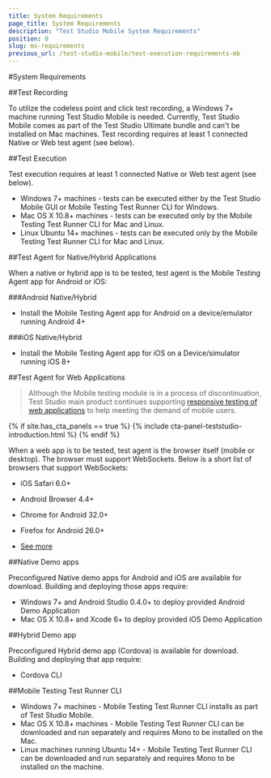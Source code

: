 ```yaml
---
title: System Requirements
page_title: System Requirements
description: "Test Studio Mobile System Requirements"
position: 0
slug: ms-requirements
previous_url: /test-studio-mobile/test-execution-requirements-mb
---
```

#System Requirements

##Test Recording

To utilize the codeless point and click test recording, a Windows 7+ machine running Test Studio Mobile is needed. Currently, Test Studio Mobile comes as part of the Test Studio Ultimate bundle and can't be installed on Mac machines. Test recording requires at least 1 connected Native or Web test agent (see below).

##Test Execution

Test execution requires at least 1 connected Native or Web test agent (see below).

* Windows 7+ machines - tests can be executed either by the Test Studio Mobile GUI or Mobile Testing Test Runner CLI for Windows.
* Mac OS X 10.8+ machines - tests can be executed only by the Mobile Testing Test Runner CLI for Mac and Linux. 
* Linux Ubuntu 14+ machines - tests can be executed only by the Mobile Testing Test Runner CLI for Mac and Linux.

##Test Agent for Native/Hybrid Applications

When a native or hybrid app is to be tested, test agent is the Mobile Testing Agent app for Android or iOS:

###Android Native/Hybrid

*	Install the Mobile Testing Agent app for Android on a device/emulator running Android 4+ 

###iOS Native/Hybrid

*	Install the Mobile Testing Agent app for iOS on a Device/simulator running iOS 8+

##Test Agent for Web Applications

> Although the Mobile testing module is in а process of discontinuation, Test Studio main product continues supporting <a href="https://www.telerik.com/teststudio/automated-website-responsive-testing" target="_blank">responsive testing of web applications</a> to help meeting the demand of mobile users.

{% if site.has_cta_panels == true %}
{% include cta-panel-teststudio-introduction.html %}
{% endif %}

When a web app is to be tested, test agent is the browser itself (mobile or desktop). The browser must support WebSockets. Below is a short list of browsers that support WebSockets:

*	iOS Safari 6.0+

*	Android Browser 4.4+

*	Chrome for Android 32.0+

*	Firefox for Android 26.0+

*	[See more](http://caniuse.com/#search=websocket)

##Native Demo apps

Preconfigured Native demo apps for Android and iOS are available for download. Building and deploying those apps require:

*	Windows 7+ and Android Studio 0.4.0+ to deploy provided Android Demo Application
*	Mac OS X 10.8+ and Xcode 6+ to deploy provided iOS Demo Application

##Hybrid Demo app

Preconfigured Hybrid demo app (Cordova) is available for download. Building and deploying that app require:

*   Cordova CLI

##Mobile Testing Test Runner CLI

*	Windows 7+ machines - Mobile Testing Test Runner CLI installs as part of Test Studio Mobile. 
*	Mac OS X 10.8+ machines - Mobile Testing Test Runner CLI can be downloaded and run separately and requires Mono to be installed on the Mac.
*	Linux machines running Ubuntu 14+ - Mobile Testing Test Runner CLI can be downloaded and run separately and requires Mono to be installed on the machine.